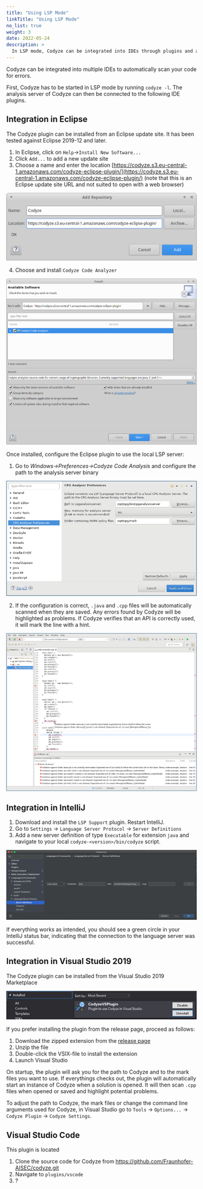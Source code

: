 ```yaml
---
title: "Using LSP Mode"
linkTitle: "Using LSP Mode"
no_list: true
weight: 3
date: 2022-05-24
description: >
  In LSP mode, Codyze can be integrated into IDEs through plugins and automatically scan your code while programming.
---
```


Codyze can be integrated into multiple IDEs to automatically scan your code for errors.

First, Codyze has to be started in LSP mode by running `codyze -l`. The analysis server of Codyze can then be connected to the following IDE plugins.

## Integration in Eclipse

The Codyze plugin can be installed from an Eclipse update site. It has been tested against Eclipse 2019-12 and later.

1. In Eclipse, click on `Help`->`Install New Software...`
2. Click `Add...` to add a new update site
3. Choose a name and enter the location [https://codyze.s3.eu-central-1.amazonaws.com/codyze-eclipse-plugin/](https://codyze.s3.eu-central-1.amazonaws.com/codyze-eclipse-plugin/) (note that this is an Eclipse update site URL and not suited to open with a web browser)

<img src="/img/eclipse-update-site.png" 
    alt="Adding Eclipse Update Site"
    class="mt-3 mb-3 border border-info rounded">

4. Choose and install `Codyze Code Analyzer`

<img src="/img/eclipse-plugin-installation.png" 
    alt="Adding Eclipse Update Site"
    class="mt-3 mb-3 border border-info rounded">

Once installed, configure the Eclipse plugin to use the local LSP server:

1. Go to _Windows->Preferences->Codyze Code Analysis_ and configure the path to the analysis server binary

<img src="/img/eclipse-plugin-2.png" 
    alt="Configuring Eclipse Plugin"
    class="mt-3 mb-3 border border-info rounded">

2. If the configuration is correct, `.java` and `.cpp` files will be automatically scanned when they are saved. Any errors found by Codyze will be highlighted as problems. If Codyze verifies that an API is correctly used, it will mark the line with a hint.

<img src="/img/eclipse-plugin-1.png" 
    alt="Configuring Eclipse Plugin"
    class="mt-3 mb-3 border border-info rounded">

## Integration in IntelliJ

1. Download and install the `LSP Support` plugin. Restart IntelliJ.
2. Go to `Settings` -> `Language Server Protocol` -> `Server Definitions`
3. Add a new server definition of type `Executable` for extension `java` and navigate to your local `codyze-<version>/bin/codyze` script. 
 
<img src="/img/lsp-settings-intellij.png" 
alt="IntelliJ LSP Settings" 
class="mt-3 mb-3 border border-info rounded">

If everything works as intended, you should see a green circle in your IntelliJ status bar, indicating that the connection to the language server was successful.

## Integration in Visual Studio 2019

The Codyze plugin can be installed from the Visual Studio 2019 Marketplace

<img src="/img/vs-plugin.jpg" 
alt="Installation from Visual Studio Market" 
class="mt-3 mb-3 border border-info rounded">

If you prefer installing the plugin from the release page, proceed as follows:

1. Download the zipped extension from the [release page](https://github.com/Fraunhofer-AISEC/codyze-vs-plugin/releases)
2. Unzip the file
3. Double-click the VSIX-file to install the extension
4. Launch Visual Studio

On startup, the plugin will ask you for the path to Codyze and to the mark files you want to use. If everythings checks out, the plugin will automatically start an instance of Codyze when a solution is opened. It will then scan `.cpp` files when opened or saved and highlight potential problems.

To adjust the path to Codyze, the mark files or change the command line arguments used for Codyze, in Visual Studio go to `Tools` -> `Options...` -> `Codyze Plugin` -> `Codyze Settings`.

## Visual Studio Code

This plugin is located 

1. Clone the source code for Codyze from https://github.com/Fraunhofer-AISEC/codyze.git
2. Navigate to `plugins/vscode`
3. ?